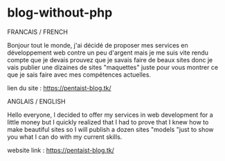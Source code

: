 # blog-without-php

FRANCAIS / FRENCH

Bonjour tout le monde, j'ai décidé de proposer mes services en développement web contre un peu d'argent mais je me suis vite rendu compte que je devais prouvez que je savais faire de beaux sites donc je vais publier une dizaines de sites "maquettes" juste pour vous montrer ce que je sais faire avec mes compétences actuelles.

lien du site : https://pentaist-blog.tk/


ANGLAIS / ENGLISH 

Hello everyone, I decided to offer my services in web development for a little money but I quickly realized that I had to prove that I knew how to make beautiful sites so I will publish a dozen sites "models "just to show you what I can do with my current skills.

website link : https://pentaist-blog.tk/
